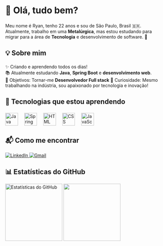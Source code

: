 <h1 align="left">👋 Olá, tudo bem?</h1>

###

<p align="left">Meu nome é Ryan, tenho 22 anos e sou de São Paulo, Brasil 🇧🇷.<br>
Atualmente, trabalho em uma <b>Metalúrgica</b>, mas estou estudando para migrar para a área de <b>Tecnologia</b> e desenvolvimento de software. 🚀</p>

###

<h2 align="left">💡 Sobre mim</h2>

###

<p align="left">
✨ Criando e aprendendo todos os dias!<br>
📚 Atualmente estudando <b>Java</b>, <b>Spring Boot</b> e <b>desenvolvimento web</b>.<br>
🎯 Objetivos: Tornar-me <b>Desenvolvedor Full stack</b>
🎲 Curiosidade: Mesmo trabalhando na indústria, sou apaixonado por tecnologia e inovação!
</p>

###

<h2 align="left">🚀 Tecnologias que estou aprendendo</h2>

###

<div align="left">
  <img src="https://cdn.jsdelivr.net/gh/devicons/devicon/icons/java/java-original.svg" height="40" alt="Java logo" />
  <img width="12" />
  <img src="https://cdn.jsdelivr.net/gh/devicons/devicon/icons/spring/spring-original.svg" height="40" alt="Spring Boot logo" />
  <img width="12" />
  <img src="https://cdn.jsdelivr.net/gh/devicons/devicon/icons/html5/html5-original.svg" height="40" alt="HTML logo" />
  <img width="12" />
  <img src="https://cdn.jsdelivr.net/gh/devicons/devicon/icons/css3/css3-original.svg" height="40" alt="CSS logo" />
  <img width="12" />
  <img src="https://cdn.jsdelivr.net/gh/devicons/devicon/icons/javascript/javascript-original.svg" height="40" alt="JavaScript logo" />
</div>

###

<h2 align="left">📬 Como me encontrar</h2>

<div align="left">
  <a href="https://www.linkedin.com/in/ryan-brandão-406034299" target="_blank">
    <img src="https://img.shields.io/badge/LinkedIn-0A66C2?style=for-the-badge&logo=linkedin&logoColor=white" alt="LinkedIn" />
  </a>
  <a href="mailto:Ryandeoliveira07@gmail.com">
    <img src="https://img.shields.io/badge/Gmail-D14836?style=for-the-badge&logo=gmail&logoColor=white" alt="Gmail" />
  </a>
</div>

###

<h2 align="left">📊 Estatísticas do GitHub</h2>

<div align="left">
  <img height="180em" src="https://github-readme-stats.vercel.app/api?username=SEUUSUARIO&show_icons=true&theme=tokyonight" alt="Estatísticas do GitHub" />
  <img height="180em" src="https://github-readme-stats.vercel.app/api/top-langs/?username=SEUUSUARIO&layout=compact&langs_count=7&theme=tokyonight"/>
</div>
